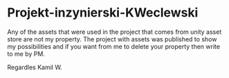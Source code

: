 # Projekt-inzynierski-KWeclewski
Any of the assets that were used in the project that comes from unity asset store are not my property.
The project with assets was published to show my possibilities 
and if you want from me to delete your property then write to me by PM.

Regardles Kamil W.
